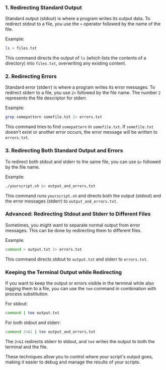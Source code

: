 ### 1. Redirecting Standard Output

Standard output (stdout) is where a program writes its output data. To redirect stdout to a file, you use the `>` operator followed by the name of the file.

Example:

```bash
ls > files.txt
```

This command directs the output of `ls` (which lists the contents of a directory) into `files.txt`, overwriting any existing content.

### 2. Redirecting Errors

Standard error (stderr) is where a program writes its error messages. To redirect stderr to a file, you use `2>` followed by the file name. The number `2` represents the file descriptor for stderr.

Example:

```bash
grep somepattern somefile.txt 2> errors.txt
```

This command tries to find `somepattern` in `somefile.txt`. If `somefile.txt` doesn't exist or another error occurs, the error message will be written to `errors.txt`.

### 3. Redirecting Both Standard Output and Errors

To redirect both stdout and stderr to the same file, you can use `&>` followed by the file name.

Example:

```bash
./yourscript.sh &> output_and_errors.txt
```

This command runs `yourscript.sh` and directs both the output (stdout) and the error messages (stderr) to `output_and_errors.txt`.

### Advanced: Redirecting Stdout and Stderr to Different Files

Sometimes, you might want to separate normal output from error messages. This can be done by redirecting them to different files.

Example:

```bash
command > output.txt 2> errors.txt
```

This command directs stdout to `output.txt` and stderr to `errors.txt`. 

### Keeping the Terminal Output while Redirecting

If you want to keep the output or errors visible in the terminal while also logging them to a file, you can use the `tee` command in combination with process substitution.

For stdout:

```bash
command | tee output.txt
```

For both stdout and stderr:

```bash
command 2>&1 | tee output_and_errors.txt
```

The `2>&1` redirects stderr to stdout, and `tee` writes the output to both the terminal and the file.

These techniques allow you to control where your script's output goes, making it easier to debug and manage the results of your scripts.